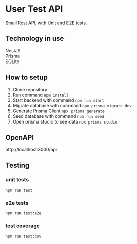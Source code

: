 
# User Test API

Small Rest API, with Unit and E2E tests.

## Technology in use
NestJS  
Prisma  
SQLite

## How to setup
1. Clone repository
2. Run command `npm install`
3. Start backend with command `npm run start`
4. Migrate database with command `npx prisma migrate dev`
5. Generate Prisma Client `npx prisma generate`
5. Seed database with command `npm run seed` 
6. Open prisma studio to see data `npx prisma studio`

## OpenAPI
http://localhost:3000/api

## Testing

### unit tests
`npm run test`

### e2e tests
`npm run test:e2e`

### test coverage
`npm run test:cov`
```